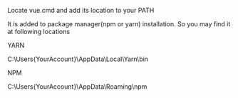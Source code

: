 
Locate vue.cmd and add its location to your PATH

It is added to package manager(npm or yarn) installation. So you may find it at following locations

YARN

  C:\Users{YourAccount}\AppData\Local\Yarn\bin

NPM

  C:\Users{YourAccount}\AppData\Roaming\npm